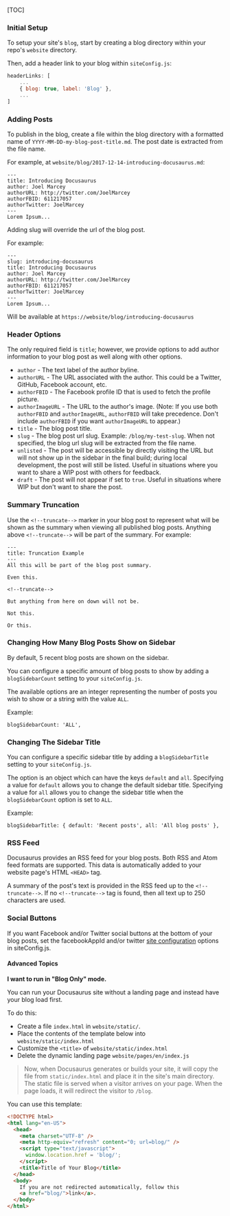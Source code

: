 [TOC]

### Initial Setup

To setup your site's `blog`, start by creating a blog directory within your repo's `website` directory.

Then, add a header link to your blog within `siteConfig.js`:

```js
headerLinks: [
    ...
    { blog: true, label: 'Blog' },
    ...
]
```

### Adding Posts

To publish in the blog, create a file within the blog directory with a formatted name of `YYYY-MM-DD-my-blog-post-title.md`. The post date is extracted from the file name.

For example, at `website/blog/2017-12-14-introducing-docusaurus.md`:

```
---
title: Introducing Docusaurus
author: Joel Marcey
authorURL: http://twitter.com/JoelMarcey
authorFBID: 611217057
authorTwitter: JoelMarcey
---
Lorem Ipsum...
```

Adding slug will override the url of the blog post.

For example:

```
---
slug: introducing-docusaurus
title: Introducing Docusaurus
author: Joel Marcey
authorURL: http://twitter.com/JoelMarcey
authorFBID: 611217057
authorTwitter: JoelMarcey
---
Lorem Ipsum...
```

Will be available at `https://website/blog/introducing-docusaurus`

### Header Options

The only required field is `title`; however, we provide options to add author information to your blog post as well along with other options.

- `author` - The text label of the author byline.
- `authorURL` - The URL associated with the author. This could be a Twitter, GitHub, Facebook account, etc. 
- `authorFBID` - The Facebook profile ID that is used to fetch the profile picture.
- `authorImageURL` - The URL to the author's image. (Note: If you use both `authorFBID` and `authorImageURL`, `authorFBID` will take precedence. Don't include `authorFBID` if you want `authorImageURL` to appear.)
- `title` - The blog post title.
- `slug` - The blog post url slug. Example: `/blog/my-test-slug`. When not specified, the blog url slug will be extracted from the file name.
- `unlisted` - The post will be accessible by directly visiting the URL but will not show up in the sidebar in the final build; during local development, the post will still be listed. Useful in situations where you want to share a WIP post with others for feedback.
- `draft` - The post will not appear if set to `true`. Useful in situations where WIP but don't want to share the post.

### Summary Truncation

Use the `<!--truncate-->` marker in your blog post to represent what will be shown as the summary when viewing all published blog posts. Anything above `<!--truncate-->` will be part of the summary. For example:

```
---
title: Truncation Example
---
All this will be part of the blog post summary.

Even this.

<!--truncate-->

But anything from here on down will not be.

Not this.

Or this.
```

### Changing How Many Blog Posts Show on Sidebar

By default, 5 recent blog posts are shown on the sidebar.

You can configure a specific amount of blog posts to show by adding a `blogSidebarCount` setting to your `siteConfig.js`.

The available options are an integer representing the number of posts you wish to show or a string with the value `ALL`.

Example:

```
blogSidebarCount: 'ALL',
```

### Changing The Sidebar Title

You can configure a specific sidebar title by adding a `blogSidebarTitle` setting to your `siteConfig.js`.

The option is an object which can have the keys `default` and `all`. Specifying a value for `default` allows you to change the default sidebar title. Specifying a value for `all` allows you to change the sidebar title when the `blogSidebarCount` option is set to `ALL`.

Example:

```
blogSidebarTitle: { default: 'Recent posts', all: 'All blog posts' },
```

### RSS Feed

Docusaurus provides an RSS feed for your blog posts. Both RSS and Atom feed formats are supported. This data is automatically added to your website page's HTML `<HEAD>` tag.

A summary of the post's text is provided in the RSS feed up to the `<!--truncate-->`. If no `<!--truncate-->` tag is found, then all text up to 250 characters are used.

### Social Buttons

If you want Facebook and/or Twitter social buttons at the bottom of your blog posts, set the facebookAppId and/or twitter [site configuration]($Site-Config-Js) options in siteConfig.js.

#### Advanced Topics

**I want to run in "Blog Only" mode.**

You can run your Docusaurus site without a landing page and instead have your blog load first.

To do this:

- Create a file `index.html` in `website/static/`. 
- Place the contents of the template below into `website/static/index.html`
- Customize the `<title>` of `website/static/index.html`
- Delete the dynamic landing page `website/pages/en/index.js`

> Now, when Docusaurus generates or builds your site, it will copy the file from `static/index.html` and place it in the site's main directory. The static file is served when a visitor arrives on your page. When the page loads, it will redirect the visitor to `/blog`.

You can use this template:

```html
<!DOCTYPE html>
<html lang="en-US">
  <head>
    <meta charset="UTF-8" />
    <meta http-equiv="refresh" content="0; url=blog/" />
    <script type="text/javascript">
      window.location.href = 'blog/';
    </script>
    <title>Title of Your Blog</title>
  </head>
  <body>
    If you are not redirected automatically, follow this
    <a href="blog/">link</a>.
  </body>
</html>
```
